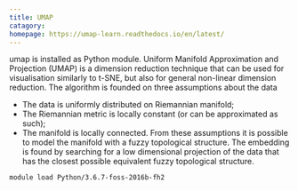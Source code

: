```yaml
---
title: UMAP 
catagory:  
homepage: https://umap-learn.readthedocs.io/en/latest/ 
---
```

umap is installed as Python module.
Uniform Manifold Approximation and Projection (UMAP) is a dimension reduction technique that can be used for visualisation similarly to t-SNE, but also for general non-linear dimension reduction. The algorithm is founded on three assumptions about the data
 - The data is uniformly distributed on Riemannian manifold;
 - The Riemannian metric is locally constant (or can be approximated as such);
 - The manifold is locally connected.
From these assumptions it is possible to model the manifold with a fuzzy topological structure. The embedding is found by searching for a low dimensional projection of the data that has the closest possible equivalent fuzzy topological structure. 
```
module load Python/3.6.7-foss-2016b-fh2
```
